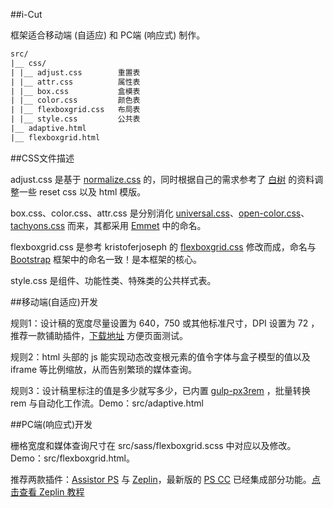 ﻿##i-Cut

框架适合移动端 (自适应) 和 PC端 (响应式) 制作。

```txt
src/
|__ css/
| |__ adjust.css		重置表
| |__ attr.css			属性表
| |__ box.css			盒模表
| |__ color.css			颜色表
| |__ flexboxgrid.css	布局表
| |__ style.css			公共表
|__ adaptive.html
|__ flexboxgrid.html
```
##CSS文件描述

adjust.css 是基于 [normalize.css](https://github.com/necolas/normalize.css) 的，同时根据自己的需求参考了 [白树](http://www.cnblogs.com/PeunZhang/p/3407453.html) 的资料调整一些 reset css 以及 html 模版。

box.css、color.css、attr.css 是分别消化 [universal.css](https://github.com/marmelab/universal.css)、[open-color.css](https://github.com/yeun/open-color)、[tachyons.css](https://github.com/tachyons-css/tachyons) 而来，其都采用 [Emmet](http://docs.emmet.io/cheat-sheet/) 中的命名。

flexboxgrid.css 是参考 kristoferjoseph 的 [flexboxgrid.css](https://github.com/kristoferjoseph/flexboxgrid) 修改而成，命名与 [Bootstrap](https://github.com/twbs/bootstrap) 框架中的命名一致！是本框架的核心。

style.css 是组件、功能性类、特殊类的公共样式表。

##移动端(自适应)开发

规则1：设计稿的宽度尽量设置为 640，750 或其他标准尺寸，DPI 设置为 72 ，推荐一款铺助插件，[下载地址](https://chrome.google.com/webstore/detail/perfectpixel-by-welldonec/dkaagdgjmgdmbnecmcefdhjekcoceebi?utm_source=chrome-app-launcher-info-dialog) 方便页面测试。

规则2：html 头部的 js 能实现动态改变根元素的值令字体与盒子模型的值以及 iframe 等比例缩放，从而告别繁琐的媒体查询。

规则3：设计稿里标注的值是多少就写多少，已内置 [gulp-px3rem](https://www.npmjs.com/package/gulp-px3rem) ，批量转换 rem 与自动化工作流。Demo：src/adaptive.html

##PC端(响应式)开发

栅格宽度和媒体查询尺寸在 src/sass/flexboxgrid.scss 中对应以及修改。Demo：src/flexboxgrid.html。

推荐两款插件：[Assistor PS](http://witstudio.net/) 与 [Zeplin](https://zeplin.io/)，最新版的 [PS CC](http://www.adobe.com/products/photoshop.html) 已经集成部分功能。[点击查看 Zeplin 教程](http://blog.163.com/zbj_jbz/blog/static/212615164201692210316119/)